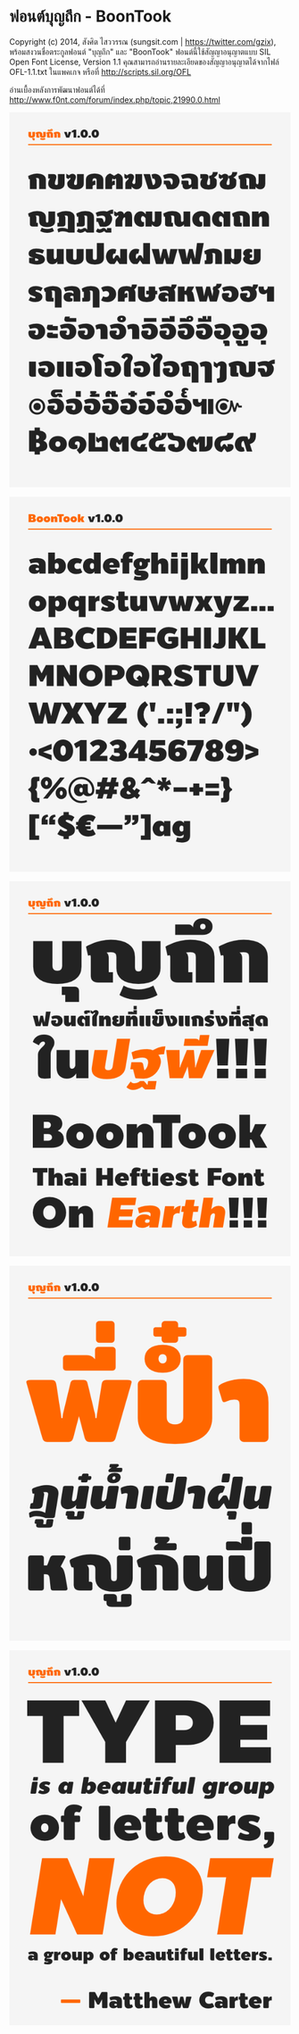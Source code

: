 # ฟอนต์บุญถึก - BoonTook

Copyright  (c) 2014, สังศิต ไสววรรณ (sungsit.com | https://twitter.com/gzix), พร้อมสงวนชื่อตระกูลฟอนต์ "บุญถึก" และ "BoonTook" ฟอนต์นี้ใช้สัญญาอนุญาตแบบ SIL Open Font License, Version 1.1 คุณสามารถอ่านรายละเอียดของสัญญาอนุญาตได้จากไฟล์ OFL-1.1.txt ในแพคเกจ หรือที่ <http://scripts.sil.org/OFL>

อ่านเบื้องหลังการพัฒนาฟอนต์ได้ที่ <http://www.f0nt.com/forum/index.php/topic,21990.0.html>

![ตัวอักษรไทย](img/char-thai.png?raw=true)

![Latin characters](img/char-latin.png?raw=true)

![Sample 1](img/sample-1.png?raw=true)

![Sample 2](img/sample-2.png?raw=true)

![Sample 3](img/sample-3.png?raw=true)
